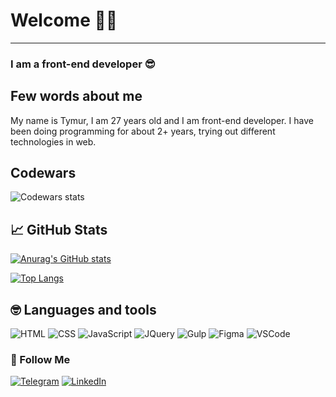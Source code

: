 # Welcome 🙋‍♂️

---

### I am a front-end developer 😎

## Few words about me

My name is Tymur, I am 27 years old and I am front-end developer. I have been doing programming for about 2+ years, trying out different technologies in web.

## Codewars

![Codewars stats](https://www.codewars.com/users/riserdack1/badges/large)

## 📈 GitHub Stats

[![Anurag's GitHub stats](https://github-readme-stats.vercel.app/api?username=risedack1&hide=issues,contribs&show_icons=true&theme=tokyonight)](https://github.com/anuraghazra/github-readme-stats)

[![Top Langs](https://github-readme-stats.vercel.app/api/top-langs/?username=risedack1&layout=compact)](https://github.com/anuraghazra/github-readme-stats)

## 🤓 Languages and tools

![HTML](https://img.shields.io/badge/<HTML>-green)
![CSS](https://img.shields.io/badge/CSS/SASS-blue)
![JavaScript](https://img.shields.io/badge/JavaScript-yellow)
![JQuery](https://img.shields.io/badge/Jquery-lightblue)
![Gulp](https://img.shields.io/badge/Gulp-yellowgreen)
![Figma](https://img.shields.io/badge/Figma-brightgreen)
![VSCode](https://img.shields.io/badge/VSCode-blue)

### 🤝 Follow Me

[![Telegram](https://img.shields.io/badge/-Telegram-blue?style=for-the-badge&logo=telegram&logoColor=27A0D9)](https://t.me/risedack1) [![LinkedIn](https://img.shields.io/badge/-LinkedIn-f0f0f0?style=for-the-badge&logo=linkedin&logoColor=007BB6)](https://www.linkedin.com/in/tymur-oleshkevych-1b094123a)

<!--
**risedack1/risedack1** is a ✨ _special_ ✨ repository because its `README.md` (this file) appears on your GitHub profile.

Here are some ideas to get you started:

- 🔭 I’m currently working on ...
- 🌱 I’m currently learning ...
- 👯 I’m looking to collaborate on ...
- 🤔 I’m looking for help with ...
- 💬 Ask me about ...
- 📫 How to reach me: ...
- 😄 Pronouns: ...
- ⚡ Fun fact: ...
-->
